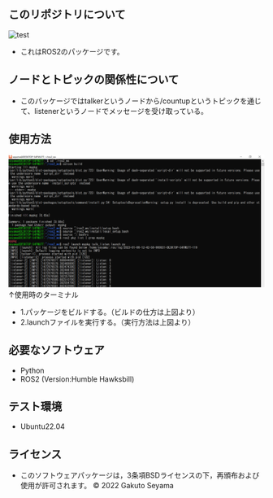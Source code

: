 ## このリポジトリについて 
 
![test](https://github.com/gaku-3319/mypkg/actions/workflows/test.yml/badge.svg)
* これはROS2のパッケージです。

## ノードとトピックの関係性について
* このパッケージではtalkerというノードから/countupというトピックを通じて、listenerというノードでメッセージを受け取っている。

## 使用方法
![実行例](./mypkg.png)
 　↑使用時のターミナル  
* 1.パッケージをビルドする。（ビルドの仕方は上図より）
* 2.launchファイルを実行する。（実行方法は上図より）

## 必要なソフトウェア

* Python
* ROS2 (Version:Humble Hawksbill)

## テスト環境

* Ubuntu22.04

## ライセンス
* このソフトウェアパッケージは，3条項BSDライセンスの下，再頒布および使用が許可されます。
   © 2022 Gakuto Seyama
